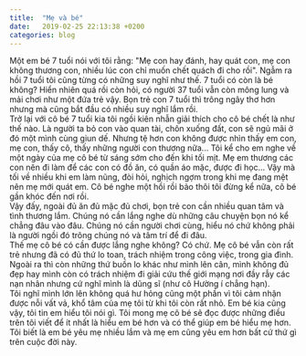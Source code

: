 ```yaml
---
title:  "Mẹ và bé"
date:   2019-02-25 22:13:38 +0200
categories: blog
---
```

Một em bé 7 tuổi nói với tôi rằng: "Mẹ con hay đánh, hay quát con, mẹ con không thương con, nhiều lúc con chỉ muốn chết quách đi cho rồi". Ngẫm ra hồi 7 tuổi tôi cũng từng có những suy nghĩ như thế. 7 tuổi có còn là bé không? Hiển nhiên quá rồi còn hỏi, có người 37 tuổi vẫn còn mông lung và mải chơi như một đứa trẻ vậy. Bọn trẻ con 7 tuổi thì trông ngây thơ hơn nhưng mà cũng bắt đầu có nhiều suy nghĩ lắm rồi.  
Trở lại với cô bé 7 tuổi kia tôi ngồi kiên nhẫn giải thích cho cô bé chết là như thế nào. Là người ta bỏ con vào quan tài, chôn xuống đất, con sẽ ngủ mãi ở đó một mình cùng giun dế. Nhưng tệ hơn con không được nhìn thấy em con, mẹ con, thấy cô, thấy những người con thương nữa... Tôi kể cho em nghe về một ngày của mẹ cô bé từ sáng sớm cho đến khi tối mịt. Mẹ em thương các con nên đi làm để các con có đồ ăn, có quần áo mặc, được đi học... Vậy mà tối về nhiều khi em làm nũng, đòi hỏi, nghịch ngợm trong khi mẹ đang mệt nên mẹ mới quát em. Cô bé nghe một hồi rồi bảo thôi tôi đừng kể nữa, cô bé gần khóc đến nơi rồi.  
Vậy đấy, ngoài đủ ăn đủ mặc đủ chơi, bọn trẻ con cần nhiều quan tâm và tình thương lắm. Chúng nó cần lắng nghe dù những câu chuyện bọn nó kể chẳng đâu vào đâu. Chúng nó cần người chơi cùng, hiểu nó chứ không phải là người ngồi đó trông chúng nó và tâm trí để đi đâu.  
Thế mẹ cô bé có cần được lắng nghe không? Có chứ. Mẹ cô bé vẫn còn rất trẻ nhưng đã có đủ thứ lo toan, trách nhiệm trong công việc, trong gia đình. Ngoài ra thì còn những thứ buồn lo khác như mình lên cân, mình không đủ đẹp hay mình còn có trách nhiệm đi giải cứu thế giới mạng nơi đầy rẫy các nạn nhân nhưng cứ nghĩ mình là dũng sĩ (như cô Hường í chẳng hạn).  
Tôi nghĩ mình lớn lên không quá hư hỏng cũng một phần vì tôi cảm nhận được nỗi vất vả, khổ tâm của mẹ tôi từ khi tôi còn rất nhỏ. Em bé kia cũng vậy, tôi tin em hiểu tôi nói gì. Tôi mong mẹ cô bé sẽ đọc được những điều trên tôi viết để ít nhất là hiểu em bé hơn và có thể giúp em bé hiểu mẹ hơn. Tôi biết là em bé yêu mẹ nhiều lắm và mẹ em cũng yêu em hơn bất cứ thứ gì trên cuộc đời này.
